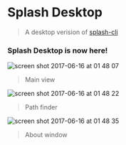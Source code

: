 # Splash Desktop
> A desktop verision of [splash-cli](https://github.com7splash-cli)

### Splash Desktop is now here!

![screen shot 2017-06-16 at 01 48 07](https://user-images.githubusercontent.com/16429579/27206175-f3c937a4-5235-11e7-8612-eeaf24d2680e.png)
> Main view

![screen shot 2017-06-16 at 01 48 22](https://user-images.githubusercontent.com/16429579/27206176-f3e11360-5235-11e7-8c4a-634450e5693a.png)
> Path finder

![screen shot 2017-06-16 at 01 48 35](https://user-images.githubusercontent.com/16429579/27206177-f3eb1608-5235-11e7-9c6d-4a429b3cfd18.png)
> About window
